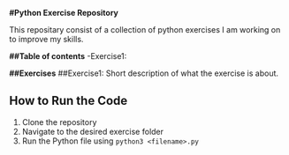 **#Python Exercise Repository**

This repositary consist of a collection of python exercises I am working on to improve my skills. 

**##Table of contents**
-Exercise1:


**##Exercises**
##Exercise1: 
Short description of what the exercise is about.




## How to Run the Code

1. Clone the repository
2. Navigate to the desired exercise folder
3. Run the Python file using `python3 <filename>.py`
